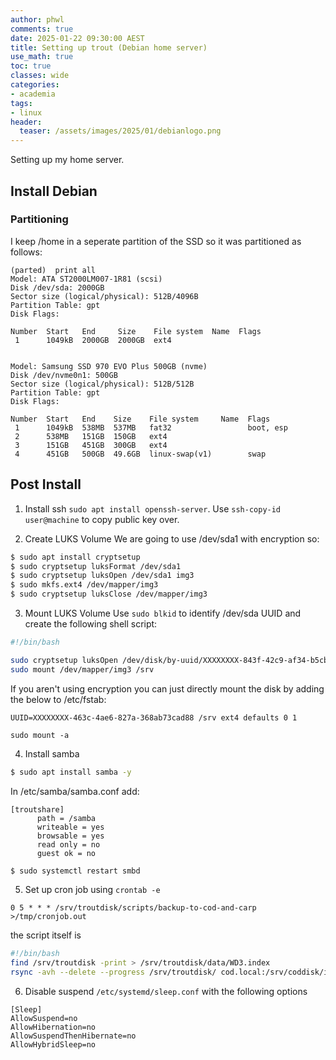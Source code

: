 ```yaml
---
author: phwl
comments: true
date: 2025-01-22 09:30:00 AEST
title: Setting up trout (Debian home server)
use_math: true
toc: true
classes: wide
categories:
- academia
tags:
- linux
header:
  teaser: /assets/images/2025/01/debianlogo.png
---
```

Setting up my home server.

## Install Debian

### Partitioning

I keep /home in a seperate partition of the SSD so it was partitioned as follows:
```
(parted)  print all                                                       
Model: ATA ST2000LM007-1R81 (scsi)
Disk /dev/sda: 2000GB
Sector size (logical/physical): 512B/4096B
Partition Table: gpt
Disk Flags: 

Number  Start   End     Size    File system  Name  Flags
 1      1049kB  2000GB  2000GB  ext4


Model: Samsung SSD 970 EVO Plus 500GB (nvme)
Disk /dev/nvme0n1: 500GB
Sector size (logical/physical): 512B/512B
Partition Table: gpt
Disk Flags: 

Number  Start   End    Size    File system     Name  Flags
 1      1049kB  538MB  537MB   fat32                 boot, esp
 2      538MB   151GB  150GB   ext4
 3      151GB   451GB  300GB   ext4
 4      451GB   500GB  49.6GB  linux-swap(v1)        swap
```

## Post Install

1. Install ssh ```sudo apt install openssh-server```. Use ```ssh-copy-id user@machine``` to copy public key over.

2. Create LUKS Volume
We are going to use /dev/sda1 with encryption so:

```bash
$ sudo apt install cryptsetup
$ sudo cryptsetup luksFormat /dev/sda1
$ sudo cryptsetup luksOpen /dev/sda1 img3
$ sudo mkfs.ext4 /dev/mapper/img3
$ sudo cryptsetup luksClose /dev/mapper/img3
```

3. Mount LUKS Volume
Use ```sudo blkid``` to identify /dev/sda UUID and create the following shell script:

```bash
#!/bin/bash

sudo cryptsetup luksOpen /dev/disk/by-uuid/XXXXXXXX-843f-42c9-af34-b5cb43f73d00 img3 
sudo mount /dev/mapper/img3 /srv
```

If you aren't using encryption you can just directly mount the disk by adding the below to /etc/fstab:
```
UUID=XXXXXXXX-463c-4ae6-827a-368ab73cad88 /srv ext4 defaults 0 1
```
```sudo mount -a```

4. Install samba
```bash
$ sudo apt install samba -y
```
In /etc/samba/samba.conf add:
```
[troutshare]
      path = /samba
      writeable = yes
      browsable = yes
      read only = no
      guest ok = no
```
```bash
$ sudo systemctl restart smbd
```
5. Set up cron job using ```crontab -e```
```
0 5 * * * /srv/troutdisk/scripts/backup-to-cod-and-carp >/tmp/cronjob.out
```
the script itself is
```bash
#!/bin/bash
find /srv/troutdisk -print > /srv/troutdisk/data/WD3.index
rsync -avh --delete --progress /srv/troutdisk/ cod.local:/srv/coddisk/image/3
```

6. Disable suspend ```/etc/systemd/sleep.conf``` with the following options
```
[Sleep]
AllowSuspend=no
AllowHibernation=no
AllowSuspendThenHibernate=no
AllowHybridSleep=no
```
